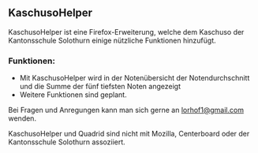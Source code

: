 ## KaschusoHelper

KaschusoHelper ist eine Firefox-Erweiterung, welche dem Kaschuso der Kantonsschule Solothurn einige nützliche Funktionen hinzufügt.

### Funktionen:
- Mit KaschusoHelper wird in der Notenübersicht der Notendurchschnitt und die Summe der fünf tiefsten Noten angezeigt
- Weitere Funktionen sind geplant.

Bei Fragen und Anregungen kann man sich gerne an lorhof1@gmail.com wenden.

KaschusoHelper und Quadrid sind nicht mit Mozilla, Centerboard oder der Kantonsschule Solothurn assoziiert.
